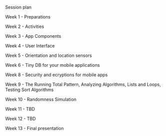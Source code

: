 Session plan 

Week 1 - Preparations

Week 2 - Activities

Week 3 - App Components

Week 4 - User Interface

Week 5 - Orientation and location sensors

Week 6 - Tiny DB for your mobile applications 

Week 8 - Security and ecryptions for mobile apps

Week 9 - The Running Total Pattern, Analyzing Algorithms, Lists and Loops, Testing Sort Algorithms

Week 10 - Randomness Simulation

Week 11 - TBD

Week 12 - TBD

Week 13 - Final presentation
